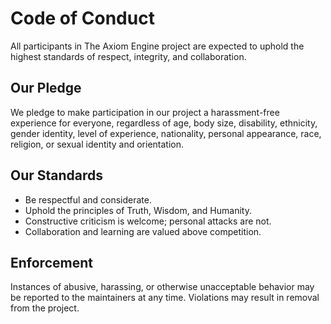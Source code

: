 # Code of Conduct

All participants in The Axiom Engine project are expected to uphold the highest standards of respect, integrity, and collaboration.

## Our Pledge

We pledge to make participation in our project a harassment-free experience for everyone, regardless of age, body size,
disability, ethnicity, gender identity, level of experience, nationality, personal appearance, race, religion, or
sexual identity and orientation.

## Our Standards

- Be respectful and considerate.
- Uphold the principles of Truth, Wisdom, and Humanity.
- Constructive criticism is welcome; personal attacks are not.
- Collaboration and learning are valued above competition.

## Enforcement

Instances of abusive, harassing, or otherwise unacceptable behavior may be reported to the maintainers at any time.
Violations may result in removal from the project.
